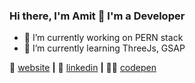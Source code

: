 ### Hi there, I'm Amit 👋 I'm a Developer


- 🔭 I’m currently working on PERN stack
- 🌱 I’m currently learning ThreeJs, GSAP

🏡 [website][website] **|** 
👔 [linkedin][linkedin] **|**
👨‍💻 [codepen][codepen]

[website]: https://amitbangarwa.com
[linkedin]: https://linkedin.com/in/amitbangarwa
[codepen]: https://codepen.io/amitbangarwa
[brad]: https://github.com/amitbangarwa
